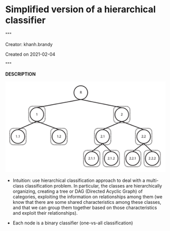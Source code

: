 # Simplified version of a hierarchical classifier

"""

Creator: khanh.brandy

Created on 2021-02-04

"""


**DESCRIPTION**
<p align="center">
  <img src="visuals.png">
</p>

- Intuition: use hierarchical classification approach to deal with a multi-class classification problem. In particular, the classes are hierarchically organizing, creating a tree or DAG (Directed Acyclic Graph) of categories, exploiting the information on relationships among them (we know that there are some shared characteristics among these classes, and that we can group them together based on those characteristics and exploit their relationships). 

- Each node is a binary classifier (one-vs-all classification)



